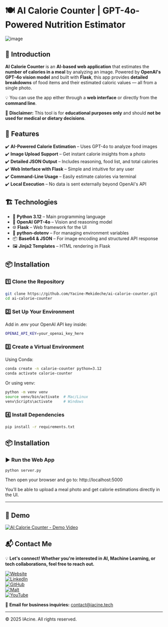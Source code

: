 # 🍽️ AI Calorie Counter | GPT-4o-Powered Nutrition Estimator  


![image](https://github.com/user-attachments/assets/13583031-90f4-4006-b48c-9106d280ce7e)


## 📖 Introduction  

**AI Calorie Counter** is an **AI-based web application** that estimates the **number of calories in a meal** by analyzing an image. Powered by **OpenAI's GPT-4o vision model** and built with **Flask**, this app provides **detailed breakdowns** of food items and their estimated caloric values — all from a single photo.  

💡 You can use the app either through a **web interface** or directly from the **command line**.  

🚨 **Disclaimer:** This tool is for **educational purposes only** and should **not be used for medical or dietary decisions**.  



## 🚀 Features  

✔️ **AI-Powered Calorie Estimation** – Uses GPT-4o to analyze food images  
✔️ **Image Upload Support** – Get instant calorie insights from a photo  
✔️ **Detailed JSON Output** – Includes reasoning, food list, and total calories  
✔️ **Web Interface with Flask** – Simple and intuitive for any user  
✔️ **Command-Line Usage** – Easily estimate calories via terminal  
✔️ **Local Execution** – No data is sent externally beyond OpenAI's API  



## 🏗️ Technologies  

- 🐍 **Python 3.12** – Main programming language  
- 🤖 **OpenAI GPT-4o** – Vision and reasoning model  
- 🌐 **Flask** – Web framework for the UI  
- 🌿 **python-dotenv** – For managing environment variables  
- 📦 **Base64 & JSON** – For image encoding and structured API response  
- 🖼 **Jinja2 Templates** – HTML rendering in Flask  



## 📦 Installation  

### **1️⃣ Clone the Repository**  
```bash
git clone https://github.com/Yacine-Mekideche/ai-calorie-counter.git
cd ai-calorie-counter
```

### **2️⃣ Set Up Your Environment**
Add in .env your OpenAI API key inside:
```bash
OPENAI_API_KEY=your_openai_key_here
```

### **3️⃣ Create a Virtual Environment**
Using Conda:
```bash
conda create -n calorie-counter python=3.12
conda activate calorie-counter
```

Or using venv:
```bash
python -m venv venv
source venv/bin/activate  # Mac/Linux
venv\Scripts\activate     # Windows
```


### **4️⃣ Install Dependencies**
```bash
pip install -r requirements.txt
```

## 📦 Installation  

### **▶️ Run the Web App**
```bash
python server.py
```

Then open your browser and go to:
http://localhost:5000

You’ll be able to upload a meal photo and get calorie estimations directly in the UI.


---

## 🎯 Demo  

<a href="https://www.youtube.com/watch?v=XJX0ZiRzRes" target="_blank">
  <img src="https://img.youtube.com/vi/XJX0ZiRzRes/maxresdefault.jpg" alt="AI Calorie Counter - Demo Video" style="max-width:100%; height:auto;">
</a>



## 📬 Contact Me  

💡 **Let's connect! Whether you're interested in AI, Machine Learning, or tech collaborations, feel free to reach out.**  

[![Website](https://img.shields.io/badge/My%20Website-%23000000.svg?style=for-the-badge&logo=About.me&logoColor=white)](https://iacine.tech)  
[![LinkedIn](https://img.shields.io/badge/LinkedIn-%230077B5.svg?style=for-the-badge&logo=linkedin&logoColor=white)](https://www.linkedin.com/in/yacine-mekideche/)  
[![GitHub](https://img.shields.io/badge/GitHub-%2312100E.svg?style=for-the-badge&logo=github&logoColor=white)](https://github.com/Yacine-Mekideche)  
[![Malt](https://img.shields.io/badge/Malt-%23FF6F61.svg?style=for-the-badge&logo=malt&logoColor=white)](https://malt.fr/profile/yacinemekideche)  
[![YouTube](https://img.shields.io/badge/YouTube-%23FF0000.svg?style=for-the-badge&logo=youtube&logoColor=white)](https://www.youtube.com/@iacine_tech)  

📩 **Email for business inquiries:** contact@iacine.tech  

---

© 2025 IAcine. All rights reserved.


